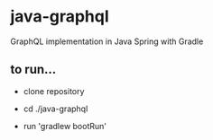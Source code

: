 # java-graphql
GraphQL implementation in Java Spring with Gradle


## to run...
- clone repository

- cd ./java-graphql

- run 'gradlew bootRun'
